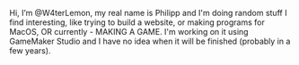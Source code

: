 Hi, I’m @W4terLemon, my real name is Philipp and I'm doing random stuff I find interesting, like trying to build a website, or making programs for MacOS, 
OR currently - MAKING A GAME. I'm working on it using GameMaker Studio and I have no idea when it will be finished (probably in a few years).
